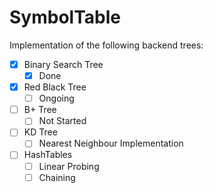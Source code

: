 # SymbolTable

Implementation of the following backend trees:
- [x] Binary Search Tree
  - [x] Done
- [x] Red Black Tree
  - [ ] Ongoing
- [ ] B+ Tree
  - [ ] Not Started
- [ ] KD Tree
  - [ ] Nearest Neighbour Implementation
- [ ] HashTables
  - [ ] Linear Probing
  - [ ] Chaining